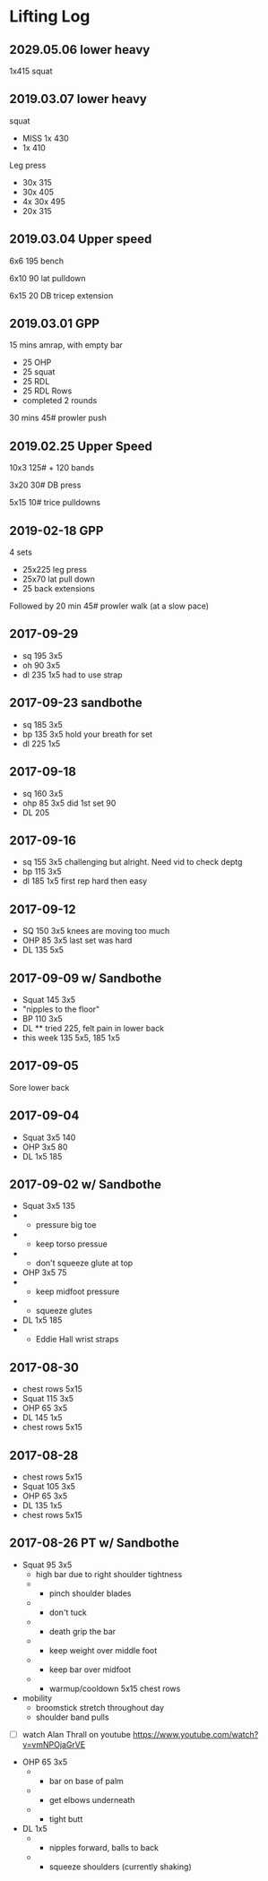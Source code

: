 # Lifting Log

## 2029.05.06 lower heavy

1x415 squat

## 2019.03.07 lower heavy

squat
- MISS 1x 430
- 1x 410

Leg press
- 30x 315
- 30x 405
- 4x 30x 495
- 20x 315

## 2019.03.04 Upper speed

6x6 195 bench

6x10 90 lat pulldown

6x15 20 DB tricep extension

## 2019.03.01 GPP

15 mins amrap, with empty bar
- 25 OHP
- 25 squat
- 25 RDL
- 25 RDL Rows
- completed 2 rounds

30 mins 45# prowler push

## 2019.02.25 Upper Speed

10x3 125# + 120 bands

3x20 30# DB press

5x15 10# trice pulldowns

## 2019-02-18 GPP

4 sets
- 25x225 leg press
- 25x70 lat pull down
- 25 back extensions

Followed by 20 min 45# prowler walk (at a slow pace)

## 2017-09-29 
- sq 195 3x5
- oh 90 3x5 
- dl 235 1x5 had to use strap

## 2017-09-23 sandbothe
- sq 185 3x5
- bp 135 3x5 hold your breath for set
- dl 225 1x5

## 2017-09-18 
- sq 160 3x5
- ohp 85 3x5 did 1st set 90
- DL 205

## 2017-09-16
- sq 155 3x5 challenging but alright. Need vid to check deptg
- bp 115 3x5 
- dl 185 1x5 first rep hard then easy

## 2017-09-12 
- SQ 150 3x5 knees are moving too much
- OHP 85 3x5 last set was hard
- DL 135 5x5

## 2017-09-09 w/ Sandbothe
- Squat 145 3x5 
- "nipples to the floor"
- BP 110 3x5
- DL ** tried 225, felt pain in lower back
- this week 135 5x5, 185 1x5

## 2017-09-05 
Sore lower back

## 2017-09-04 
- Squat 3x5 140
- OHP 3x5 80
- DL 1x5 185

## 2017-09-02 w/ Sandbothe
- Squat 3x5 135
- - pressure big toe
- - keep torso pressue
- - don't squeeze glute at top
- OHP 3x5 75
- - keep midfoot pressure
- - squeeze glutes
- DL 1x5 185
- - Eddie Hall wrist straps

## 2017-08-30 
- chest rows 5x15
- Squat 115 3x5
- OHP 65 3x5
- DL 145 1x5
- chest rows 5x15

## 2017-08-28 
- chest rows 5x15
- Squat 105 3x5
- OHP 65 3x5
- DL 135 1x5
- chest rows 5x15


## 2017-08-26 PT w/ Sandbothe
- Squat 95 3x5
  - high bar due to right shoulder tightness
  - * pinch shoulder blades
  - * don't tuck
  - * death grip the bar
  - * keep weight over middle foot
  - * keep bar over midfoot
  - * warmup/cooldown 5x15 chest rows
- mobility
  - broomstick stretch throughout day
  - shoulder band pulls
- [ ] watch Alan Thrall on youtube https://www.youtube.com/watch?v=vmNPOjaGrVE
- OHP 65 3x5
  - * bar on base of palm
  - * get elbows underneath
  - * tight butt
- DL 1x5
  - * nipples forward, balls to back
  - * squeeze shoulders (currently shaking)
